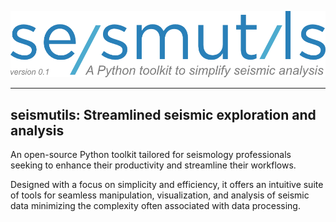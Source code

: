 ![Logo](/docs/_static/seismutils_logo.png)

------------------------------------------

## seismutils: Streamlined seismic exploration and analysis

An open-source Python toolkit tailored for seismology professionals seeking to enhance their productivity and streamline their workflows.

Designed with a focus on simplicity and efficiency, it offers an intuitive suite of tools for seamless manipulation, visualization, and analysis of seismic data minimizing the complexity often associated with data processing.